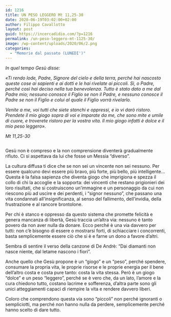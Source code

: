 ```yaml
---
id: 1216
title: UN PESO LEGGERO Mt 11,25-30
date: 2020-06-19T03:02:00+02:00
author: Filippo Cavallotto
layout: post
guid: https://incercadidio.com/?p=1216
permalink: /un-peso-leggero-mt-1125-30/
image: /wp-content/uploads/2020/06/2.png
categories:
  - "Memorie dal passato (LUNEDI')"
---
```

_In quel tempo Gesù disse:_

_«Ti rendo lode, Padre, Signore del cielo e della terra, perché hai nascosto queste cose ai sapienti e ai dotti e le hai rivelate ai piccoli. Sì, o Padre, perché così hai deciso nella tua benevolenza. Tutto è stato dato a me dal Padre mio; nessuno conosce il Figlio se non il Padre, e nessuno conosce il Padre se non il Figlio e colui al quale il Figlio vorrà rivelarlo._

_Venite a me, voi tutti che siete stanchi e oppressi, e io vi darò ristoro. Prendete il mio giogo sopra di voi e imparate da me, che sono mite e umile di cuore, e troverete ristoro per la vostra vita. Il mio giogo infatti è dolce e il mio peso leggero»._

<p class="has-text-align-right">
  <em>Mt 11,25-30</em>
</p><figure class="wp-block-image size-large">

<img src="https://incercadidio.com/wp-content/uploads/2020/06/Senza-titolo.png" alt="" class="wp-image-1217" srcset="https://incercadidio.com/wp-content/uploads/2020/06/Senza-titolo.png 866w, https://incercadidio.com/wp-content/uploads/2020/06/Senza-titolo-300x155.png 300w, https://incercadidio.com/wp-content/uploads/2020/06/Senza-titolo-768x396.png 768w" sizes="(max-width: 866px) 100vw, 866px" /> </figure> 

Gesù non è compreso e la non comprensione diventerà gradualmente rifiuto. Ci si aspettava da lui che fosse un Messia “diverso”.

La cultura diffusa ti dice che se non sei un vincente non sei nessuno. Per essere qualcuno devi essere più bravo, più forte, più bello, più intelligente&#8230; Questa è la falsa sapienza che diventa giogo che imprigiona e spezza il collo di chi la accoglie e la sopporta: dei vincenti che restano prigionieri dei loro risultati, che si costruiscono un’immagine e un personaggio da cui non riescono più ad uscire e dei perdenti, i “signor nessuno”, che passano una vita condannati all’insignificanza, al senso del fallimento, dell’invidia, della frustrazione e al rancore brontolone.

Per chi è stanco e oppresso da questo sistema che promette felicità e genera mancanza di libertà, Gesù traccia un’altra via: nessuno è tanto povero da non aver nulla da donare. Ecco perché è una via davvero per tutti: non c’è bisogno di essere o mostrarsi forti, di schiacciare i concorrenti, basta semplicemente essere ciò che si è e farne un dono a favore d’altri.

Sembra di sentire il verso della canzone di De Andrè: “Dai diamanti non nasce niente, dal letame nascono i fiori”.

Anche quello che Gesù propone è un “giogo” e un “peso”, perché spendere, consumare la propria vita, le proprie risorse e le proprie energia per il bene dell’altro costa e costa pure tanto: costa la vita stessa. Però è un giogo “dolce” e un peso “leggero”, perché se è vero che, da un lato, l’amore e la cura chiedono tutto, costano lacrime e sofferenza, d’altra parte sono gli unici atteggiamenti capaci di riempire la vita e rendere davvero liberi.

Coloro che comprendono questa via sono “piccoli” non perché ignoranti o sempliciotti, ma perché non hanno nulla da perdere, semplicemente perché hanno scelto di dare tutto.

<p class="has-text-align-right">
</p>